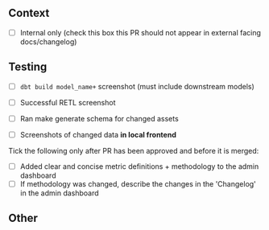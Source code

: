 ## Context
<!-- 1-3 sentences describing what you did and why -->

- [ ] Internal only (check this box this PR should not appear in external facing docs/changelog)

## Testing

- [ ] `dbt build model_name+` screenshot (must include downstream models)
- [ ] Successful RETL screenshot
- [ ] Ran make generate schema for changed assets
- [ ] Screenshots of changed data **in local frontend**


Tick the following only after PR has been approved and before it is merged: 
- [ ] Added clear and concise metric definitions + methodology to the admin dashboard
- [ ] If methodology was changed, describe the changes in the 'Changelog' in the admin dashboard

## Other
